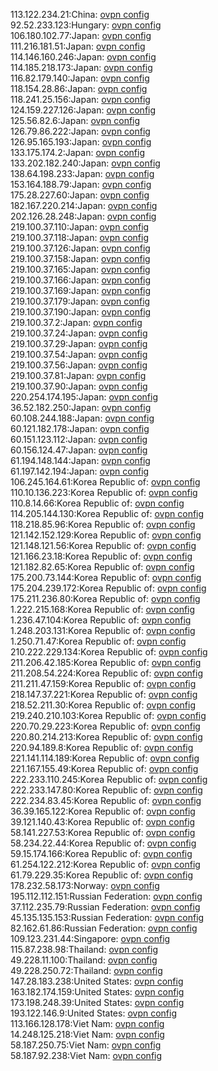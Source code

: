 113.122.234.21:China: [ovpn config](vpn/113_122_234_21.ovpn)  
92.52.233.123:Hungary: [ovpn config](vpn/92_52_233_123.ovpn)  
106.180.102.77:Japan: [ovpn config](vpn/106_180_102_77.ovpn)  
111.216.181.51:Japan: [ovpn config](vpn/111_216_181_51.ovpn)  
114.146.160.246:Japan: [ovpn config](vpn/114_146_160_246.ovpn)  
114.185.218.173:Japan: [ovpn config](vpn/114_185_218_173.ovpn)  
116.82.179.140:Japan: [ovpn config](vpn/116_82_179_140.ovpn)  
118.154.28.86:Japan: [ovpn config](vpn/118_154_28_86.ovpn)  
118.241.25.156:Japan: [ovpn config](vpn/118_241_25_156.ovpn)  
124.159.227.126:Japan: [ovpn config](vpn/124_159_227_126.ovpn)  
125.56.82.6:Japan: [ovpn config](vpn/125_56_82_6.ovpn)  
126.79.86.222:Japan: [ovpn config](vpn/126_79_86_222.ovpn)  
126.95.165.193:Japan: [ovpn config](vpn/126_95_165_193.ovpn)  
133.175.174.2:Japan: [ovpn config](vpn/133_175_174_2.ovpn)  
133.202.182.240:Japan: [ovpn config](vpn/133_202_182_240.ovpn)  
138.64.198.233:Japan: [ovpn config](vpn/138_64_198_233.ovpn)  
153.164.188.79:Japan: [ovpn config](vpn/153_164_188_79.ovpn)  
175.28.227.60:Japan: [ovpn config](vpn/175_28_227_60.ovpn)  
182.167.220.214:Japan: [ovpn config](vpn/182_167_220_214.ovpn)  
202.126.28.248:Japan: [ovpn config](vpn/202_126_28_248.ovpn)  
219.100.37.110:Japan: [ovpn config](vpn/219_100_37_110.ovpn)  
219.100.37.118:Japan: [ovpn config](vpn/219_100_37_118.ovpn)  
219.100.37.126:Japan: [ovpn config](vpn/219_100_37_126.ovpn)  
219.100.37.158:Japan: [ovpn config](vpn/219_100_37_158.ovpn)  
219.100.37.165:Japan: [ovpn config](vpn/219_100_37_165.ovpn)  
219.100.37.166:Japan: [ovpn config](vpn/219_100_37_166.ovpn)  
219.100.37.169:Japan: [ovpn config](vpn/219_100_37_169.ovpn)  
219.100.37.179:Japan: [ovpn config](vpn/219_100_37_179.ovpn)  
219.100.37.190:Japan: [ovpn config](vpn/219_100_37_190.ovpn)  
219.100.37.2:Japan: [ovpn config](vpn/219_100_37_2.ovpn)  
219.100.37.24:Japan: [ovpn config](vpn/219_100_37_24.ovpn)  
219.100.37.29:Japan: [ovpn config](vpn/219_100_37_29.ovpn)  
219.100.37.54:Japan: [ovpn config](vpn/219_100_37_54.ovpn)  
219.100.37.56:Japan: [ovpn config](vpn/219_100_37_56.ovpn)  
219.100.37.81:Japan: [ovpn config](vpn/219_100_37_81.ovpn)  
219.100.37.90:Japan: [ovpn config](vpn/219_100_37_90.ovpn)  
220.254.174.195:Japan: [ovpn config](vpn/220_254_174_195.ovpn)  
36.52.182.250:Japan: [ovpn config](vpn/36_52_182_250.ovpn)  
60.108.244.188:Japan: [ovpn config](vpn/60_108_244_188.ovpn)  
60.121.182.178:Japan: [ovpn config](vpn/60_121_182_178.ovpn)  
60.151.123.112:Japan: [ovpn config](vpn/60_151_123_112.ovpn)  
60.156.124.47:Japan: [ovpn config](vpn/60_156_124_47.ovpn)  
61.194.148.144:Japan: [ovpn config](vpn/61_194_148_144.ovpn)  
61.197.142.194:Japan: [ovpn config](vpn/61_197_142_194.ovpn)  
106.245.164.61:Korea Republic of: [ovpn config](vpn/106_245_164_61.ovpn)  
110.10.136.223:Korea Republic of: [ovpn config](vpn/110_10_136_223.ovpn)  
110.8.14.66:Korea Republic of: [ovpn config](vpn/110_8_14_66.ovpn)  
114.205.144.130:Korea Republic of: [ovpn config](vpn/114_205_144_130.ovpn)  
118.218.85.96:Korea Republic of: [ovpn config](vpn/118_218_85_96.ovpn)  
121.142.152.129:Korea Republic of: [ovpn config](vpn/121_142_152_129.ovpn)  
121.148.121.56:Korea Republic of: [ovpn config](vpn/121_148_121_56.ovpn)  
121.166.23.18:Korea Republic of: [ovpn config](vpn/121_166_23_18.ovpn)  
121.182.82.65:Korea Republic of: [ovpn config](vpn/121_182_82_65.ovpn)  
175.200.73.144:Korea Republic of: [ovpn config](vpn/175_200_73_144.ovpn)  
175.204.239.172:Korea Republic of: [ovpn config](vpn/175_204_239_172.ovpn)  
175.211.236.80:Korea Republic of: [ovpn config](vpn/175_211_236_80.ovpn)  
1.222.215.168:Korea Republic of: [ovpn config](vpn/1_222_215_168.ovpn)  
1.236.47.104:Korea Republic of: [ovpn config](vpn/1_236_47_104.ovpn)  
1.248.203.131:Korea Republic of: [ovpn config](vpn/1_248_203_131.ovpn)  
1.250.71.47:Korea Republic of: [ovpn config](vpn/1_250_71_47.ovpn)  
210.222.229.134:Korea Republic of: [ovpn config](vpn/210_222_229_134.ovpn)  
211.206.42.185:Korea Republic of: [ovpn config](vpn/211_206_42_185.ovpn)  
211.208.54.224:Korea Republic of: [ovpn config](vpn/211_208_54_224.ovpn)  
211.211.47.159:Korea Republic of: [ovpn config](vpn/211_211_47_159.ovpn)  
218.147.37.221:Korea Republic of: [ovpn config](vpn/218_147_37_221.ovpn)  
218.52.211.30:Korea Republic of: [ovpn config](vpn/218_52_211_30.ovpn)  
219.240.210.103:Korea Republic of: [ovpn config](vpn/219_240_210_103.ovpn)  
220.70.29.223:Korea Republic of: [ovpn config](vpn/220_70_29_223.ovpn)  
220.80.214.213:Korea Republic of: [ovpn config](vpn/220_80_214_213.ovpn)  
220.94.189.8:Korea Republic of: [ovpn config](vpn/220_94_189_8.ovpn)  
221.141.114.189:Korea Republic of: [ovpn config](vpn/221_141_114_189.ovpn)  
221.167.155.49:Korea Republic of: [ovpn config](vpn/221_167_155_49.ovpn)  
222.233.110.245:Korea Republic of: [ovpn config](vpn/222_233_110_245.ovpn)  
222.233.147.80:Korea Republic of: [ovpn config](vpn/222_233_147_80.ovpn)  
222.234.83.45:Korea Republic of: [ovpn config](vpn/222_234_83_45.ovpn)  
36.39.165.122:Korea Republic of: [ovpn config](vpn/36_39_165_122.ovpn)  
39.121.140.43:Korea Republic of: [ovpn config](vpn/39_121_140_43.ovpn)  
58.141.227.53:Korea Republic of: [ovpn config](vpn/58_141_227_53.ovpn)  
58.234.22.44:Korea Republic of: [ovpn config](vpn/58_234_22_44.ovpn)  
59.15.174.166:Korea Republic of: [ovpn config](vpn/59_15_174_166.ovpn)  
61.254.122.212:Korea Republic of: [ovpn config](vpn/61_254_122_212.ovpn)  
61.79.229.35:Korea Republic of: [ovpn config](vpn/61_79_229_35.ovpn)  
178.232.58.173:Norway: [ovpn config](vpn/178_232_58_173.ovpn)  
195.112.112.151:Russian Federation: [ovpn config](vpn/195_112_112_151.ovpn)  
37.112.235.79:Russian Federation: [ovpn config](vpn/37_112_235_79.ovpn)  
45.135.135.153:Russian Federation: [ovpn config](vpn/45_135_135_153.ovpn)  
82.162.61.86:Russian Federation: [ovpn config](vpn/82_162_61_86.ovpn)  
109.123.231.44:Singapore: [ovpn config](vpn/109_123_231_44.ovpn)  
115.87.238.98:Thailand: [ovpn config](vpn/115_87_238_98.ovpn)  
49.228.11.100:Thailand: [ovpn config](vpn/49_228_11_100.ovpn)  
49.228.250.72:Thailand: [ovpn config](vpn/49_228_250_72.ovpn)  
147.28.183.238:United States: [ovpn config](vpn/147_28_183_238.ovpn)  
163.182.174.159:United States: [ovpn config](vpn/163_182_174_159.ovpn)  
173.198.248.39:United States: [ovpn config](vpn/173_198_248_39.ovpn)  
193.122.146.9:United States: [ovpn config](vpn/193_122_146_9.ovpn)  
113.166.128.178:Viet Nam: [ovpn config](vpn/113_166_128_178.ovpn)  
14.248.125.218:Viet Nam: [ovpn config](vpn/14_248_125_218.ovpn)  
58.187.250.75:Viet Nam: [ovpn config](vpn/58_187_250_75.ovpn)  
58.187.92.238:Viet Nam: [ovpn config](vpn/58_187_92_238.ovpn)  
